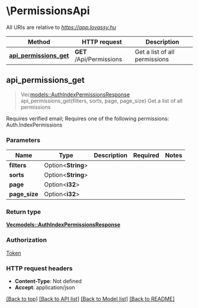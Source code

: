 # \PermissionsApi

All URIs are relative to *https://app.lovassy.hu*

Method | HTTP request | Description
------------- | ------------- | -------------
[**api_permissions_get**](PermissionsApi.md#api_permissions_get) | **GET** /Api/Permissions | Get a list of all permissions



## api_permissions_get

> Vec<models::AuthIndexPermissionsResponse> api_permissions_get(filters, sorts, page, page_size)
Get a list of all permissions

Requires verified email; Requires one of the following permissions: Auth.IndexPermissions

### Parameters


Name | Type | Description  | Required | Notes
------------- | ------------- | ------------- | ------------- | -------------
**filters** | Option<**String**> |  |  |
**sorts** | Option<**String**> |  |  |
**page** | Option<**i32**> |  |  |
**page_size** | Option<**i32**> |  |  |

### Return type

[**Vec<models::AuthIndexPermissionsResponse>**](AuthIndexPermissionsResponse.md)

### Authorization

[Token](../README.md#Token)

### HTTP request headers

- **Content-Type**: Not defined
- **Accept**: application/json

[[Back to top]](#) [[Back to API list]](../README.md#documentation-for-api-endpoints) [[Back to Model list]](../README.md#documentation-for-models) [[Back to README]](../README.md)

